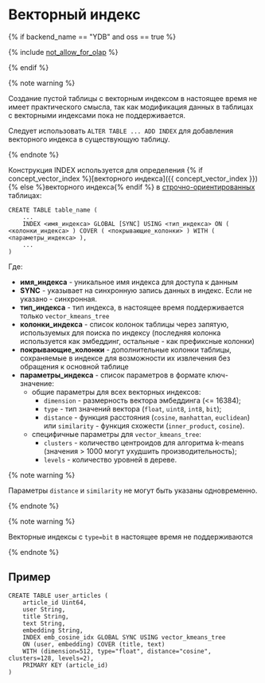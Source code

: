 # Векторный индекс

{% if backend_name == "YDB" and oss == true %}

{% include [not_allow_for_olap](../../../../_includes/not_allow_for_olap_note.md) %}

{% endif %}

{% note warning %}

Создание пустой таблицы с векторным индексом в настоящее время не имеет практического смысла, так как модификация данных в таблицах с векторными индексами пока не поддерживается.

Следует использовать `ALTER TABLE ... ADD INDEX`  для добавления векторного индекса в существующую таблицу.

{% endnote %}

Конструкция INDEX используется для определения {% if concept_vector_index %}[векторного индекса]({{ concept_vector_index }}){% else %}векторного индекса{% endif %} в [строчно-ориентированных](../../../../concepts/datamodel/table.md#row-oriented-tables) таблицах:

```yql
CREATE TABLE table_name (
    ...
    INDEX <имя_индекса> GLOBAL [SYNC] USING <тип_индекса> ON ( <колонки_индекса> ) COVER ( <покрывающие_колонки> ) WITH ( <параметры_индекса> ),
    ...
)
```

Где:

* **имя_индекса** - уникальное имя индекса для доступа к данным
* **SYNC** - указывает на синхронную запись данных в индекс. Если не указано - синхронная.
* **тип_индекса** - тип индекса, в настоящее время поддерживается только `vector_kmeans_tree`
* **колонки_индекса** - список колонок таблицы через запятую, используемых для поиска по индексу (последняя колонка используется как эмбеддинг, остальные - как префиксные колонки)
* **покрывающие_колонки** - дополнительные колонки таблицы, сохраняемые в индексе для возможности их извлечения без обращения к основной таблице
* **параметры_индекса** - список параметров в формате ключ-значение:
  * общие параметры для всех векторных индексов:
    * `dimension` - размерность вектора эмбеддинга (<= 16384);
    * `type` - тип значений вектора (`float`, `uint8`, `int8`, `bit`);
    * `distance` - функция расстояния (`cosine`, `manhattan`, `euclidean`) или `similarity` - функция схожести (`inner_product`, `cosine`).
  * специфичные параметры для `vector_kmeans_tree`:
    * `clusters` - количество центроидов для алгоритма k-means (значения > 1000 могут ухудшить производительность);
    * `levels` - количество уровней в дереве.


{% note warning %}

Параметры `distance` и `similarity` не могут быть указаны одновременно.

{% endnote %}


{% note warning %}

Векторные индексы с `type=bit` в настоящее время не поддерживаются

{% endnote %}

## Пример

```yql
CREATE TABLE user_articles (
    article_id Uint64,
    user String,
    title String,
    text String,
    embedding String,
    INDEX emb_cosine_idx GLOBAL SYNC USING vector_kmeans_tree
    ON (user, embedding) COVER (title, text)
    WITH (dimension=512, type="float", distance="cosine", clusters=128, levels=2),
    PRIMARY KEY (article_id)
)
```
